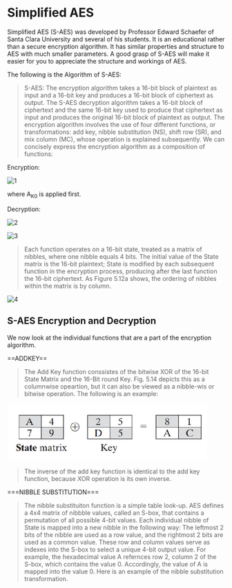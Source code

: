 # Simplified AES

Simplified AES (S-AES) was developed by Professor Edward Schaefer of Santa Clara University and several of his students. It is an educational rather than a secure encryption algorithm. It has similar properties and structure to AES with much smaller parameters. A good grasp of S-AES will make it easier for you to appreciate the structure and workings of AES.

The following is the Algorithm of S-AES:

> S-AES: The encryption algorithm takes a 16-bit block of plaintext as input and a 16-bit key and produces a 16-bit block of ciphertext as output. The S-AES decryption algorithm takes a 16-bit block of ciphertext and the same 16-bit key used to produce that ciphertext as input and produces the original 16-bit block of plaintext as output. The encryption algorithm involves the use of four different functions, or transformations: add key, nibble substitution (NS), shift row (SR), and mix column (MC), whose operation is explained subsequently. We can concisely express the encryption algorithm as a composition of functions:

Encryption:

![1](https://user-images.githubusercontent.com/73187712/208061567-53f86c21-3523-43c7-b75a-b0157c75b3d9.png)


where A<sub>K</sub><sub>0</sub> is applied first.

Decryption:

![2](https://user-images.githubusercontent.com/73187712/208062304-56d7c746-2ef1-4d46-b5d0-095147fb2d24.png)


![3](https://user-images.githubusercontent.com/73187712/208062353-945e06a9-ed59-4356-b5f9-7bd20061696c.png)

> Each function operates on a 16-bit state, treated as a matrix of nibbles, where one nibble equals 4 bits. The initial value of the State matrix is the 16-bit plaintext; State is modified by
> each subsequent function in the encryption process, producing after the last function the 16-bit ciphertext. As Figure 5.12a shows, the ordering of nibbles within the matrix is by column.

![4](https://user-images.githubusercontent.com/73187712/208062941-55a825f0-39c8-413b-a535-314ca91d976e.png)


## S-AES Encryption and Decryption

We now look at the individual functions that are a part of the encryption algorithm.

==ADDKEY==

> The Add Key function conssistes of the bitwise XOR of the 16-bit State Matrix and the 16-Bit round Key. Fig. 5.14 depicts this as a columnwise opeartion, but it can also be viewed as a nibble-wis or bitwise operation. The following is an example:

![](assets/fifth.png)

> The inverse of the add key function is identical to the add key function, because XOR operation is its own inverse.

===NIBBLE SUBSTITUTION===

> The nibble substituiton function is a simple table look-up. AES defines a 4x4 matrix of nibbble values, called an S-box, that contains a permutation of all possible 4-bit values. Each individual nibble of State is mapped into a new nibble in the following way: The leftmost 2 bits of the nibble are used as a row value, and the rightmost 2 bits are used as a common value. These row and column values serve as indexes into the S-box to select a unique 4-bit output value. For example, the hexadecimal value A refernces row 2, column 2 of the S-box, which contains the value 0. Accordingly, the value of A is mapped into the value 0.
> Here is an example of the nibble substitution transformation.
